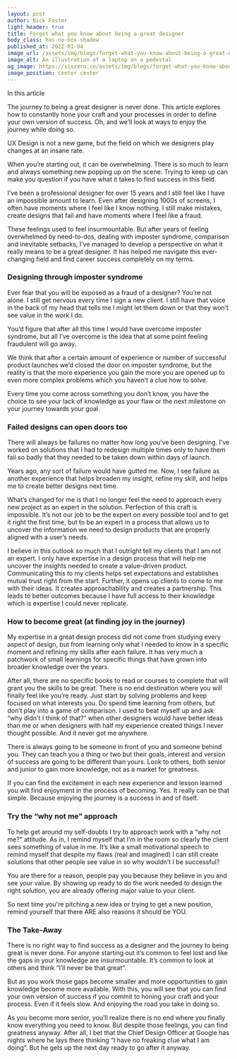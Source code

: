 ```yaml
---
layout: post
author: Nick Foster
light_header: true
title: Forget what you know about being a great designer
body_class: has-no-box-shadow
published_at: 2022-01-04
image_url: /assets/img/blogs/forget-what-you-know-about-being-a-great-designer.png
image_alt: An illustration of a laptop on a pedestal
og_image: https://sixzero.co/assets/img/blogs/forget-what-you-know-about-being-a-great-designer--og.png
image_position: center center
---
```


<div class="post-summary">
  <span class="post-summary__highlight-text">In this article</span>
  <p>
    The journey to being a great designer is never done. This article explores how to constantly hone your craft and your processes in order to define your own version of success. Oh, and we’ll look at ways to enjoy the journey while doing so.
  </p>
</div>

UX Design is not a new game, but the field on which we designers play changes at an insane rate. 

When you’re starting out, it can be overwhelming. There is so much to learn and always something new popping up on the scene. Trying to keep up can make you question if you have what it takes to find success in this field.

I’ve been a professional designer for over 15 years and I still feel like I have an impossible amount to learn.  Even after designing 1000s of screens, I often have moments where I feel like I know nothing. I still make mistakes, create designs that fail and have moments where I feel like a fraud.

These feelings used to feel insurmountable. But after years of feeling overwhelmed by need-to-dos, dealing with imposter syndrome, comparison and inevitable setbacks, I’ve managed to develop a perspective on what it really means to be a great designer. It has helped me navigate this ever-changing field and find career success completely on my terms. 

### Designing through imposter syndrome

Ever fear that you will be exposed as a fraud of a designer? You’re not alone. I still get nervous every time I sign a new client. I still have that voice in the back of my head that tells me I might let them down or that they won’t see value in the work I do. 

You’d figure that after all this time I would have overcome imposter syndrome, but all I’ve overcome is the idea that at some point feeling fraudulent will go away. 

We think that after a certain amount of experience or number of successful product launches we’d closed the door on imposter syndrome, but the reality is that the more experience you gain the more you are opened up to even more complex problems which you haven’t a clue how to solve.

Every time you come across something you don’t know, you have the choice to see your lack of knowledge as your flaw or the next milestone on your journey towards your goal.

### Failed designs can open doors too

There will always be failures no matter how long you’ve been designing. I’ve worked on solutions that I had to redesign multiple times only to have them fail so badly that they needed to be taken down within days of launch. 

Years ago, any sort of failure would have gutted me. Now, I see failure as another experience that helps broaden my insight, refine my skill, and helps me to create better designs next time. 

What’s changed for me is that I no longer feel the need to approach every new project as an expert in the solution.  Perfection of this craft is impossible. It’s not our job to be the expert on every possible tool and to get it right the first time, but to be an expert in a process that allows us to uncover the information we need to design products that are properly aligned with a user’s needs.

I believe in this outlook so much that I outright tell my clients that I am not an expert. I only have expertise in a design process that will help me uncover the insights needed to create a value-driven product. Communicating this to my clients helps set expectations and establishes mutual trust right from the start. Further, it opens up clients to come to me with their ideas. It creates approachability and creates a partnership. This leads to better outcomes because I have full access to their knowledge which is expertise I could never replicate.

### How to become great (at finding joy in the journey)

My expertise in a great design process did not come from studying every aspect of design, but from learning only what I needed to know in a specific moment and refining my skills after each failure. It has very much a patchwork of small learnings for specific things that have grown into broader knowledge over the years.

After all, there are no specific books to read or courses to complete that will grant you the skills to be great. There is no end destination where you will finally feel like you’re ready. Just start by solving problems and keep focused on what interests you. Do spend time learning from others, but don’t play into a game of comparison. I used to beat myself up and ask  “why didn't I think of that?” when other designers would have better ideas than me or when designers with half my experience created things I never thought possible. And it never got me anywhere. 

There is always going to be someone in front of you and someone behind you. They can teach you a thing or two but their goals, interest and version of success are going to be different than yours. Look to others, both senior and junior to gain more knowledge, not as a market for greatness. 

If you can find the excitement in each new experience and lesson learned you will find enjoyment in the process of becoming. Yes. It really can be that simple. Because enjoying the journey is a success in and of itself. 

### Try the “why not me” approach

To help get around my self-doubts I try to approach work with a “why not me?” attitude. As in, I remind myself that I’m in the room so clearly the client sees something of value in me. It’s like a small motivational speech to remind myself that despite my flaws (real and imagined) I can still create solutions that other people see value in so why wouldn’t I be successful? 

You are there for a reason, people pay you because they believe in you and see your value. By showing up ready to do the work needed to design the right solution, you are already offering major value to your client.

So next time you're pitching a new idea or trying to get a new position, remind yourself that there ARE also reasons it should be YOU.

### The Take-Away

There is no right way to find success as a designer and the journey to being great is never done. For anyone starting out it’s common to feel lost and like the gaps in your knowledge are insurmountable. It’s common to look at others and think “I’ll never be that great”.

But as you work those gaps become smaller and more opportunities to gain knowledge become more available. With this, you will see that you can find your own version of success if you commit to honing your craft and your process. Even if it feels slow. And enjoying the road you take in doing so. 

As you become more senior, you’ll realize there is no end where you finally know everything you need to know. But despite those feelings, you can find greatness anyway. After all, I bet that the Chief Design Officer at Google has nights where he lays there thinking “I have no freaking clue what I am doing”. But he gets up the next day ready to go after it anyway. 

